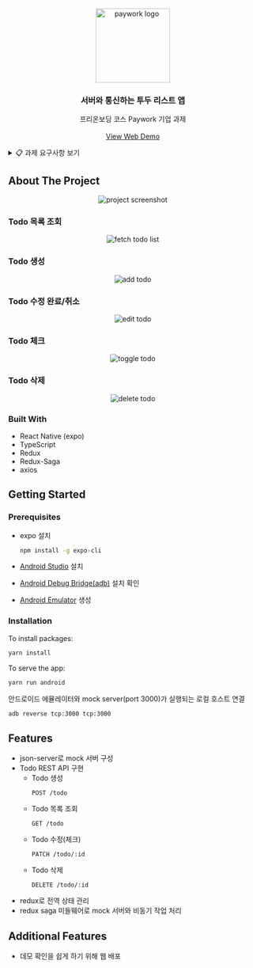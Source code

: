 <!-- PROJECT LOGO -->
<br />
<p align="center">
  <a href="https://paywork.io/">
    <img src="https://user-images.githubusercontent.com/37607373/131734943-ddd44538-b43c-4ad1-aea9-535a78239a3d.jpg" alt="paywork logo" width=150 />
  </a>

  <h3 align="center">서버와 통신하는 투두 리스트 앱</h3>
  
  <p align="center">
    프리온보딩 코스 Paywork 기업 과제
    <br />
    <br />
    <a href="https://paywork-todo-app.netlify.app/">View Web Demo</a>
  </p>
</p>

<!-- Assignment Requirements -->
<details>
  <summary>📋 과제 요구사항 보기</summary>
  <div markdown="1">

#### 서버

- 서버 URL이 있다는 가정으로 진행해주세요
- Base URL (해당 서버 주소는 작동하지 않는 서버입니다)

  ```jsx
  http://dummy-server.io/
  ```

#### 유의 사항

- ts+react 웹 사이트 혹은 react-native 앱 개발 (react-native도 ts 가능)
- function 단위로 주석 설명
- 디자인 등 따로 설명이 없는 부분은 본인의 재량에 맡깁니다
- redux + redux-saga 사용
  - react-native, redux 모두 처음 시도하여 어려움이 있는 경우, Async storage를 사용 가능하나 감점 있음

#### 요구사항

1. POST 생성

   - URL

     ```jsx
     ../todo
     ```

   - request

     ```json
     {
       "content": "string"
     }
     ```

   - response (200)

     ```json
     {
       "msg": "string"
     }
     ```

2. GET 리스트 불러오기

   - URL

     ```jsx
     ../todo
     ```

   - request

     ```json
     {}
     ```

   - response (200)

     ```json
     {
       "count": 2, //integer
       "todoList": [
         {
           "id": "string",
           "content": "string",
           "isCheck": true, //boolean
           "createdAt": "2021-05-26T11:51:05.097Z"
         },
         {
           "id": "string",
           "content": "string",
           "isCheck": false, //boolean
           "createdAt": "2021-05-26T16:15:25.729Z"
         }
       ]
     }
     ```

3. POST 수정

   - URL

     ```jsx
     ../todo/:id
     ```

   - request

     ```json
     {
       "content": "string"
     }
     ```

   - response (200)

     ```json
     {
       "msg": "string",
       "content": "string"
     }
     ```

4. POST 체크

   - URL

     ```jsx
     ../todo/:id
     ```

   - request

     ```json
     {
       "isCheck": true //boolean
     }
     ```

   - response (200)

     ```json
     {
       "msg": "string"
     }
     ```

5. POST 삭제

   - URL

     ```jsx
     ../todo/:id
     ```

   - request

     ```json
     {}
     ```

   - response (200)

     ```json
     {
       "msg": "string"
     }
     ```

  </div>
</details>

## About The Project

<p align="center">
  <img src="https://user-images.githubusercontent.com/37607373/133926828-1f159954-a5bc-4ff5-8dff-c57f3c6f8506.gif" alt="project screenshot" />
</p>

### Todo 목록 조회

<p align="center">
  <img src="https://user-images.githubusercontent.com/37607373/131774162-39baaaaf-8097-48f7-89d5-ed7501c50fea.gif" alt="fetch todo list" />
</p>

### Todo 생성

<p align="center">
  <img src="https://user-images.githubusercontent.com/37607373/131774191-8bb99d27-9ee0-48b4-bf6c-d12d49a39246.gif" alt="add todo" />
</p>

### Todo 수정 완료/취소

<p align="center">
  <img src="https://user-images.githubusercontent.com/37607373/131744635-a5fa86fb-f9e3-4024-b676-b3318b2aa47f.gif" alt="edit todo" />
</p>

### Todo 체크

<p align="center">
  <img src="https://user-images.githubusercontent.com/37607373/131744646-ee055107-0413-4077-a528-de531eaa1976.gif" alt="toggle todo" />
</p>

### Todo 삭제

<p align="center">
  <img src="https://user-images.githubusercontent.com/37607373/131744663-14a60be6-c0d3-4baa-ab6f-238b955e7b10.gif" alt="delete todo" />
</p>

### Built With

- React Native (expo)
- TypeScript
- Redux
- Redux-Saga
- axios

## Getting Started

### Prerequisites

- expo 설치

  ```sh
  npm install -g expo-cli
  ```

- [Android Studio](https://developer.android.com/studio) 설치
- [Android Debug Bridge(adb)](https://developer.android.com/studio/command-line/adb) 설치 확인
- [Android Emulator](https://developer.android.com/studio/run/managing-avds?hl=ko) 생성

### Installation

To install packages:

```sh
yarn install
```

To serve the app:

```sh
yarn run android
```

안드로이드 에뮬레이터와 mock server(port 3000)가 실행되는 로컬 호스트 연결

```sh
adb reverse tcp:3000 tcp:3000
```

## Features

- json-server로 mock 서버 구성
- Todo REST API 구현
  - Todo 생성
    ```
    POST /todo
    ```
  - Todo 목록 조회
    ```
    GET /todo
    ```
  - Todo 수정(체크)
    ```
    PATCH /todo/:id
    ```
  - Todo 삭제
    ```
    DELETE /todo/:id
    ```
- redux로 전역 상태 관리
- redux saga 미들웨어로 mock 서버와 비동기 작업 처리

## Additional Features

- 데모 확인을 쉽게 하기 위해 웹 배포
